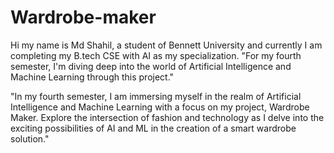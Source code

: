 # Wardrobe-maker
Hi my name is Md Shahil, a student of Bennett University and currently I am completing my B.tech CSE with AI as my specialization.
"For my fourth semester, I'm diving deep into the world of Artificial Intelligence and Machine Learning through this project."

"In my fourth semester, I am immersing myself in the realm of Artificial Intelligence and Machine Learning with a focus on my project, Wardrobe Maker.
Explore the intersection of fashion and technology as I delve into the exciting possibilities of AI and ML in the creation of a smart wardrobe solution."

